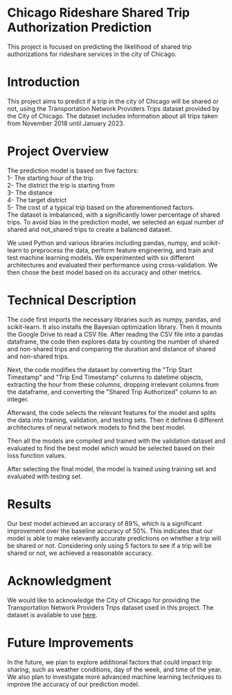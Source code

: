 # Chicago Rideshare Shared Trip Authorization Prediction
This project is focused on predicting the likelihood of shared trip authorizations for rideshare services in the city of Chicago.

# Introduction
This project aims to predict if a trip in the city of Chicago will be shared or not, using the Transportation Network Providers Trips dataset provided by the City of Chicago. The dataset includes information about all trips taken from November 2018 until January 2023.

# Project Overview
The prediction model is based on five factors:<br>
1- The starting hour of the trip<br>
2- The district the trip is starting from<br>
3- The distance<br>
4- The target district<br>
5- The cost of a typical trip based on the aforementioned factors.<br>
The dataset is imbalanced, with a significantly lower percentage of shared trips. To avoid bias in the prediction model, we selected an equal number of shared and not_shared trips to create a balanced dataset.

We used Python and various libraries including pandas, numpy, and scikit-learn to preprocess the data, perform feature engineering, and train and test machine learning models. We experimented with six different architectures and evaluated their performance using cross-validation. We then chose the best model based on its accuracy and other metrics.

# Technical Description
The code first imports the necessary libraries such as numpy, pandas, and scikit-learn. It also installs the Bayesian optimization library. Then it mounts the Google Drive to read a CSV file. After reading the CSV file into a pandas dataframe, the code then explores data by counting the number of shared and non-shared trips and comparing the duration and distance of shared and non-shared trips.

Next, the code modifies the dataset by converting the "Trip Start Timestamp" and "Trip End Timestamp" columns to datetime objects, extracting the hour from these columns, dropping irrelevant columns from the dataframe, and converting the "Shared Trip Authorized" column to an integer.

Afterward, the code selects the relevant features for the model and splits the data into training, validation, and testing sets. Then it defines 6 different architectures of neural network models to find the best model.

Then all the models are compiled and trained with the validation dataset and evaluated to find the best model which would be selected based on their loss function values.

After selecting the final model, the model is trained using training set and evaluated with testing set.

# Results
Our best model achieved an accuracy of 89%, which is a significant improvement over the baseline accuracy of 50%. This indicates that our model is able to make relevantly accurate predictions on whether a trip will be shared or not. Considering only using 5 factors to see if a trip will be shared or not, we achieved a reasonable accuracy.

# Acknowledgment
We would like to acknowledge the City of Chicago for providing the Transportation Network Providers Trips dataset used in this project.
The dataset is available to use [here](https://data.cityofchicago.org/Transportation/Transportation-Network-Providers-Trips/m6dm-c72p).

# Future Improvements
In the future, we plan to explore additional factors that could impact trip sharing, such as weather conditions, day of the week, and time of the year. We also plan to investigate more advanced machine learning techniques to improve the accuracy of our prediction model.
